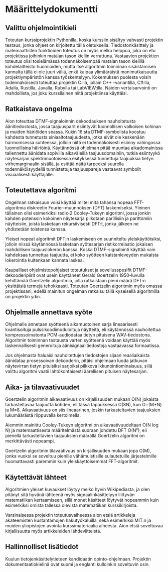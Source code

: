 # Määrittelydokumentti

## Valittu ohjelmointikieli
Toteutan kurssiprojektin Pythonilla, koska kurssiin sisältyy vahvasti projektin testaus, jonka ohjeet on kirjoitettu tällä oletuksella. Tiedostonkäsittely ja matemaattisten funktioiden toteutus on myös melko helppoa, joka on etu projektissa joihinkin matalan tason kieliin verrattuna. Vastaavien projektien toteutus olisi tosielämässä todennäköisempää matalan tason kielillä kohdelaitteisto huomioiden, mutta itse algoritmin toiminnan sisäistämisen kannalta tällä ei ole juuri väliä, enkä kaipaa ylimääräistä monimutkaisuutta projektiympäristön kanssa työskentelyyn. Kokemuksen puolesta voisin todennäköisesti toteuttaa projektin C:llä, jollain C++ -variantilla, C#:lla, Adalla, Rustilla, Javalla, Rubylla tai LabVIEW:illa. Näiden vertaisarvointi on mahdollista, jos joku kurssilainen niitä projektiinsa käyttäisi.

## Ratkaistava ongelma
Aion toteuttaa DTMF-signaloinnin dekoodauksen nauhoitetusta äänitiedostosta, jossa taajuusparit esiintyvät luonnollisen valkoisen kohinan ja muiden häiriöiden seassa. Kukin 16:sta DTMF-symbolista koostuu kahdesta tunnetusta siniaaltotaajuudesta, jotka eivät ole keskenään harmonisessa suhteessa, jolloin niitä ei todennäköisesti esiinny vahingossa luonnollisina häiriöinä. Käytännössä ohjelman pitää muuntaa aikadomainissa tallennettu äänidata sopivilla aikaväleillä taajuusdomainiin, tutkia esiintyykö näytesarjan spektrimuotoisessa esityksessä tunnettuja taajuuksia tietyn virhemarginaalin sisällä, ja esittää näitä tarpeeksi suurella todennäköisyydellä tunnistettuja taajuuspareja vastaavat symbolit visuaalisesti käyttäjälle.

## Toteutettava algoritmi
Ongelman ratkaisuun voisi käyttää miltei mitä tahansa nopeaa FFT-algoritmia diskreetin Fourier-muunnoksen (DFT) laskemiseksi. Yleinen tällainen olisi esimerkiksi radix-2 Cooley-Tukeyn algoritmi, jossa jonkin kahden potenssin kokoinen näytesarja pilkotaan parillisiin ja parittomiin näytteisiin, joista lasketaan rekursiivisesti DFT:t, jonka jälkeen ne yhdistetään toistensa kanssa.

Yleiset nopeat algoritmit DFT:n laskemiseen on suunniteltu yleiskäyttöisiksi, jolloin niissä käytännössä lasketaan syötesarjan ristikorrelaatio jokaisen mahdollisen taajuuslokeron kanssa. Koska DTMF-signalointi käyttää vain kahdeksaa tunnettua taajuutta, ei koko syötteen kaistanleveyden mukaista lokerointia kuitenkaan kannata laskea.

Kaupalliset ohjelmistopohjaiset toteutukset ja sovellusspesifit DTMF-dekooderipiirit ovat usein käyttäneet Gerald Goertzelin 1950-luvulla kehittämää Goertzelin algoritmia, jolla ratkaistaan pieni määrä DFT:n yksittäisiä termejä tehokkaasti. Toteutan Goertzelin algoritmin myös omassa projektissani, edellä mainitun ongelman ratkaisu tällä kyseisellä algoritmilla on projektin ydin.

## Ohjelmalle annettava syöte
Ohjelmalle annetaan syötteenä aikamuotoinen sarja lineaarisesti kvantisoituja pulssikoodimoduloituja näytteitä, eli käytännössä nauhoitettua kompressoimatonta PCM-audiodataa tietyn pituisena WAV-tiedostona. Algoritmin toiminnan testausta varten syötteenä voidaan käyttää myös laskennallisesti generoituja äänisignaalitiedostoja vastaavassa formaatissa.

Jos ohjelmasta haluaisi nauhoitettujen tiedostojen sijaan reaaliaikaista äänidataa prosessoivan dekooderin, pitäisi ohjelmaan luoda jatkuvan näytevirran tietyn pituisiksi sarjoiksi pilkkova ikkunointiominaisuus, sillä valittu algoritmi vaatii lähtökohtaisesti äärellisen pituisen näytesarjan.


## Aika- ja tilavaativuudet
Goertzelin algoritmin aikavaativuus on kirjallisuuden mukaan O(N) jokaista tarkasteltavaa taajuutta kohden, eli tässä tapauksessa O(8N), kun O=(M*N) ja M=8. Aikavaativuus on siis lineaarinen, joskin tarkasteltavien taajuuksien lukumäärästä riippuvalla kertoimella.

Aiemmin mainittu Cooley-Tukeyn algoritmi on aikavaativuudeltaan O(N log N) ja matemaattisesta määritelmästä suoraan johdettu DFT O(N²), eli pienellä tarkasteltavien taajuuksien määrällä Goertzelin algoritmi on merkittävästi nopeampi.

Goertzelin algoritmin tilavaativuus on kirjallisuuden mukaan jopa O(M), jonka vuoksi se soveltuu pienille vähämuistisille sulautetuille järjestelmille huomattavasti paremmin kuin yleiskäyttöisemmät FFT-algoritmit.


## Käytettävät lähteet
Algoritmien yleiset kuvaukset löytyy melko hyvin Wikipediasta, ja olen pitänyt sitä hyvänä lähteenä myös signaalinkäsittelyyn liittyvän matematiikan kertaamiseen, sillä monet käsitteet löytyvät nopeammin kuin esimerkiksi omista tallessa olevista matematiikan kurssikirjoista.

Varsinaisessa projektin toteutusvaiheessa aion etsiä artikkeleja akateemisten kustantamojen hakutyökaluilla, sekä esimerkiksi MIT:n ja muiden yliopistojen avointa kurssimateriaalia aiheesta. Aion etsiä soveltuvaa kirjallisuutta myös artikkeleiden lähdeviitteistä.

## Hallinnolliset lisätiedot
Kuulun tietojenkäsittelytieteen kandidaatin opinto-ohjelmaan. Projektin dokumentaatiokielinä ovat suomi ja englanti kulloinkin soveltuvin osin.
